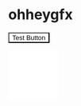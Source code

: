 <h1>ohheygfx</h1>

<button style="background:#ffffff;">Test Button</button>

<div style="background:#ffffff;width:100px;height:100px;"></div>
